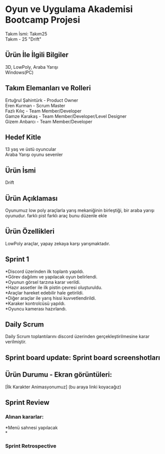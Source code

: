 # Oyun ve Uygulama Akademisi Bootcamp Projesi

Takım İsmi: Takım25 <br>
Takım - 25 "Drift"


## Ürün İle İlgili Bilgiler
3D, LowPoly, Araba Yarışı <br>
Windows(PC)


## Takım Elemanları	ve Rolleri

Ertuğrul Şahintürk	- Product Owner <br>
Eren Kurman	- Scrum Master <br>
Fazlı Kılıç	- Team Member/Developer <br>
Gamze Karakaş	- Team Member/Developer/Level Designer <br>
Gizem	Anbarcı - Team Member/Developer


## Hedef Kitle

13 yaş ve üstü oyuncular <br>
Araba Yarışı oyunu sevenler


## Ürün İsmi

Drift


## Ürün Açıklaması

Oyunumuz low poly araçlarla yarış mekaniğinin birleştiği, bir araba yarışı oyunudur. farklı pist farklı araç bunu düzenle ekle


## Ürün Özellikleri

LowPoly araçlar, yapay zekaya karşı yarışmaktadır.


## Sprint 1

*Discord üzerinden ilk toplantı yapıldı. <br>
*Görev dağılımı ve yapılacak oyun belirlendi. <br>
*Oyunun görsel tarzına karar verildi. <br>
*Hazır assetler ile ilk pistin çevresi oluşturuldu. <br>
*Araçlar hareket edebilir hale getirildi. <br>
*Diğer araçlar ile yarış hissi kuvvetlendirildi. <br>
*Karaker kontrolcüsü yapıldı. <br>
*Oyuncu kamerası hazırlandı.


## Daily Scrum

Daily Scrum toplantılarını discord üzerinden gerçekleştirilmesine karar verilmiştir.

## Sprint board update: Sprint board screenshotları


## Ürün Durumu - Ekran görüntüleri:

[İlk Karakter Animasyonumuz] (bu araya linki koyacağız) 


## Sprint Review


### Alınan kararlar:

*Menü sahnesi yapılacak <br>
*


### Sprint Retrospective

